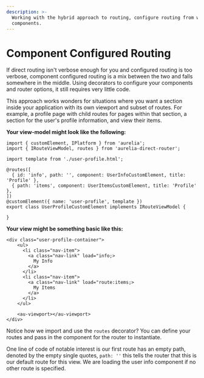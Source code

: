 ```yaml
---
description: >-
  Working with the hybrid approach to routing, configure routing from within
  components.
---
```


# Component Configured Routing

If direct routing isn't verbose enough for you and configured routing is too verbose, component configured routing is a mix between the two and falls somewhere in the middle. Using decorators to configure your components and router options, it still requires very little code.

This approach works wonders for situations where you want a section inside your application with its own viewport and subset of routes. For example, a profile page with child routes for pages within that section, a section for the user's profile information, and view their items.

**Your view-model might look like the following:**

```text
import { customElement, IPlatform } from 'aurelia';
import { IRouteViewModel, routes } from 'aurelia-direct-router';

import template from './user-profile.html';

@routes([
  { id: 'info', path: '', component: UserInfoCustomElement, title: 'Profile' },
  { path: 'items', component: UserItemsCustomElement, title: 'Profile' },
])
@customElement({ name: 'user-profile', template })
export class UserProfileCustomElement implements IRouteViewModel {

}
```

**Your view might be something basic like this:**

```text
<div class="user-profile-container">
    <ul>
      <li class="nav-item">
        <a class="nav-link" load="info;>
          My Info
        </a>
      </li>
      <li class="nav-item">
        <a class="nav-link" load="route:items;>
          My Items
        </a>
      </li>
    </ul>

    <au-viewport></au-viewport>
</div>
```

Notice how we import and use the `routes` decorator? You can define your routes and pass in the component for the router to instantiate.

One line of code of notable interest is our first route has an empty path, denoted by the empty single quotes, `path: ''` this tells the router that this is our default route for this view. We are loading the user info component if no other route is specified.

